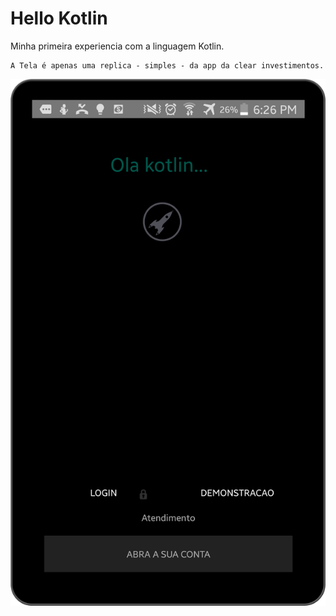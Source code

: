 # Hello Kotlin
Minha primeira experiencia com a linguagem Kotlin. 

``` 
A Tela é apenas uma replica - simples - da app da clear investimentos. 
```
![as](https://github.com/Codificador/HelloKotlin/blob/master/github/device-2019-04-07-182819.png)

